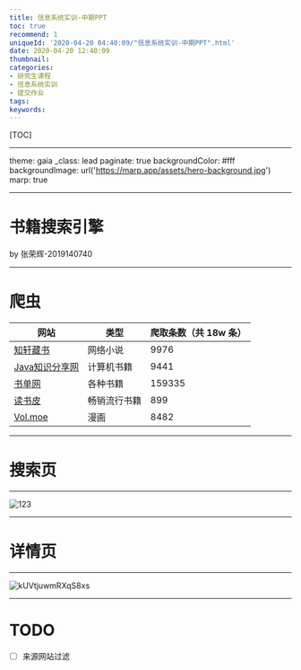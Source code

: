```yaml
---
title: 信息系统实训-中期PPT
toc: true
recommend: 1
uniqueId: '2020-04-20 04:40:09/"信息系统实训-中期PPT".html'
date: 2020-04-20 12:40:09
thumbnail:
categories:
- 研究生课程
- 信息系统实训
- 提交作业
tags:
keywords:
---
```


[TOC]

<!--more-->



---

theme: gaia
_class: lead
paginate: true
backgroundColor: #fff
backgroundImage: url('https://marp.app/assets/hero-background.jpg')
marp: true

---

# 书籍搜索引擎

by 张荣辉-2019140740

---



# 爬虫

| 网站                                       | 类型         | 爬取条数（共 18w 条） |
| ------------------------------------------ | ------------ | --------------------- |
| [知轩藏书](http://www.zxcs.me/)            | 网络小说     | 9976                  |
| [Java知识分享网](http://www.java1234.com/) | 计算机书籍   | 9441                  |
| [书单网](https://www.shudan.vip/)          | 各种书籍     | 159335                |
| [读书皮](http://slfswh.xiangzhan.com/)     | 畅销流行书籍 | 899                   |
| [Vol.moe](https://volmoe.com/)             | 漫画         | 8482                  |



---



# 搜索页

---



![123](https://i.loli.net/2020/04/20/AoV5KxGqwUO1CWl.png)





---



# 详情页

---



![kUVtjuwmRXqS8xs](https://i.loli.net/2020/04/20/kUVtjuwmRXqS8xs.png)





---



# TODO

- [ ] 来源网站过滤
